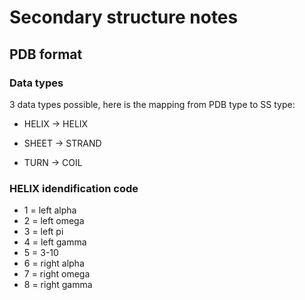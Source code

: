 # Secondary structure notes

## PDB format

### Data types

3 data types possible, here is the mapping from PDB type to SS type:

- HELIX -> HELIX

- SHEET -> STRAND

- TURN -> COIL

### HELIX idendification code

- 1 = left alpha
- 2 = left omega
- 3 = left pi
- 4 = left gamma
- 5 = 3-10
- 6 = right alpha
- 7 = right omega
- 8 = right gamma 

